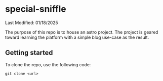 # special-sniffle

Last Modified: 01/18/2025

The purpose of this repo is to house an astro project. The project is geared toward learning the platform with a simple blog use-case as the result.

## Getting started

To clone the repo, use the following code:

```git
git clone <url>
```